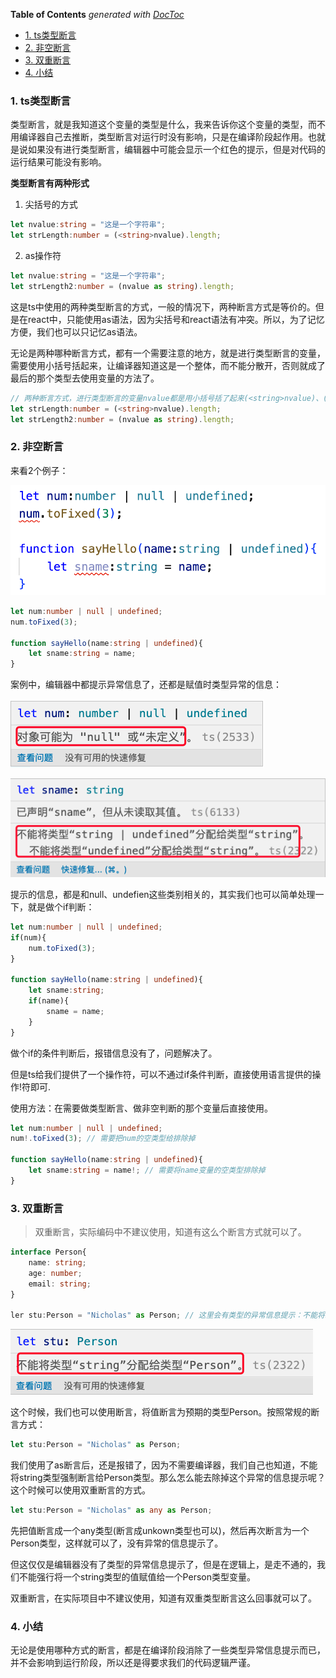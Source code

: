 <!-- START doctoc generated TOC please keep comment here to allow auto update -->
<!-- DON'T EDIT THIS SECTION, INSTEAD RE-RUN doctoc TO UPDATE -->
**Table of Contents**  *generated with [DocToc](https://github.com/thlorenz/doctoc)*

- [1. ts类型断言](#1-ts%E7%B1%BB%E5%9E%8B%E6%96%AD%E8%A8%80)
- [2. 非空断言](#2-%E9%9D%9E%E7%A9%BA%E6%96%AD%E8%A8%80)
- [3. 双重断言](#3-%E5%8F%8C%E9%87%8D%E6%96%AD%E8%A8%80)
- [4. 小结](#4-%E5%B0%8F%E7%BB%93)

<!-- END doctoc generated TOC please keep comment here to allow auto update -->

### 1. ts类型断言

类型断言，就是我知道这个变量的类型是什么，我来告诉你这个变量的类型，而不用编译器自己去推断，类型断言对运行时没有影响，只是在编译阶段起作用。也就是说如果没有进行类型断言，编辑器中可能会显示一个红色的提示，但是对代码的运行结果可能没有影响。

**类型断言有两种形式**

1. 尖括号的方式

```ts
let nvalue:string = "这是一个字符串";
let strLength:number = (<string>nvalue).length;
```

2. as操作符

```ts
let nvalue:string = "这是一个字符串";
let strLength2:number = (nvalue as string).length;
```

这是ts中使用的两种类型断言的方式，一般的情况下，两种断言方式是等价的。但是在react中，只能使用as语法，因为尖括号和react语法有冲突。所以，为了记忆方便，我们也可以只记忆as语法。

无论是两种哪种断言方式，都有一个需要注意的地方，就是进行类型断言的变量，需要使用小括号括起来，让编译器知道这是一个整体，而不能分散开，否则就成了最后的那个类型去使用变量的方法了。

```ts
// 两种断言方式，进行类型断言的变量nvalue都是用小括号括了起来(<string>nvalue)、(nvalue as string)，表示它们是一个整体
let strLength:number = (<string>nvalue).length;
let strLength2:number = (nvalue as string).length;
```

### 2. 非空断言

来看2个例子：

![类型报错](./images/i40.png)

```ts
let num:number | null | undefined;
num.toFixed(3);

function sayHello(name:string | undefined){
    let sname:string = name;
}
```

案例中，编辑器中都提示异常信息了，还都是赋值时类型异常的信息：

![类型异常的信息提示](./images/i41.png)

![类型异常的信息提示](./images/i42.png)

提示的信息，都是和null、undefien这些类别相关的，其实我们也可以简单处理一下，就是做个if判断：

```ts
let num:number | null | undefined;
if(num){
    num.toFixed(3);
}

function sayHello(name:string | undefined){
    let sname:string;
    if(name){
        sname = name;
    }
}
```

做个if的条件判断后，报错信息没有了，问题解决了。

但是ts给我们提供了一个操作符，可以不通过if条件判断，直接使用语言提供的操作!符即可.

使用方法：在需要做类型断言、做非空判断的那个变量后直接使用。

```ts
let num:number | null | undefined;
num!.toFixed(3); // 需要把num的空类型给排除掉

function sayHello(name:string | undefined){
    let sname:string = name!; // 需要将name变量的空类型排除掉
}
```

### 3. 双重断言

> 双重断言，实际编码中不建议使用，知道有这么个断言方式就可以了。

```ts
interface Person{
    name: string;
    age: number;
    email: string;
}

ler stu:Person = "Nicholas" as Person; // 这里会有类型的异常信息提示：不能将string类型的值赋值给Person类型变量
```

![不能将string类型变量赋值给Person类型变量](./images/i43.png)

这个时候，我们也可以使用断言，将值断言为预期的类型Person。按照常规的断言方式：

```ts
let stu:Person = "Nicholas" as Person;
```

我们使用了as断言后，还是报错了，因为不需要编译器，我们自己也知道，不能将string类型强制断言给Person类型。那么怎么能去除掉这个异常的信息提示呢？这个时候可以使用双重断言的方式。

```ts
let stu:Person = "Nicholas" as any as Person;
```

先把值断言成一个any类型(断言成unkown类型也可以)，然后再次断言为一个Person类型，这样就可以了，没有异常的信息提示了。

但这仅仅是编辑器没有了类型的异常信息提示了，但是在逻辑上，是走不通的，我们不能强行将一个string类型的值赋值给一个Person类型变量。

双重断言，在实际项目中不建议使用，知道有双重类型断言这么回事就可以了。
### 4. 小结

无论是使用哪种方式的断言，都是在编译阶段消除了一些类型异常信息提示而已，并不会影响到运行阶段，所以还是得要求我们的代码逻辑严谨。